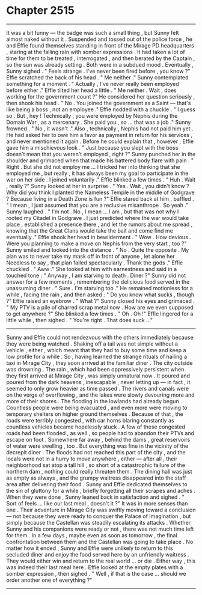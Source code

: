 
# Chapter 2515


---

It was a bit funny — the badge was such a small thing , but Sunny felt almost naked without it .
Suspended and tossed out of the police force , he and Effie found themselves standing in front of the Mirage PD headquarters , staring at the falling rain with somber expressions . It had taken a lot of time for them to be treated , interrogated , and then berated by the Captain , so the sun was already setting . Both were in a subdued mood .
Eventually , Sunny sighed .
" Feels strange . I've never been fired before , you know ?"
Effie scratched the back of his head .
" Me neither ."
Sunny contemplated something for a moment .
" Actually , I've never really been employed before either ."
Effie tilted her head a little .
" Me neither . Wait , does working for the government count ?"
He considered her question seriously , then shook his head .
" No . You joined the government as a Saint — that's like being a boss , not an employee ."
Effie nodded with a chuckle .
" I guess so . But , hey ! Technically , you were employed by Nephis during the Domain War , as a mercenary . She paid you , so … that was a job ."
Sunny frowned .
" No , it wasn't ."
Also , technically , Nephis had not paid him yet . He had asked her to owe him a favor as payment in return for his services , and never mentioned it again .
Before he could explain that , however , Effie gave him a mischievous look .
" Just because you slept with the boss doesn't mean that you weren't employed , right ?"
Sunny punched her in the shoulder and grimaced when that made his battered body flare with pain .
" Right . But she did not employ me … I tricked her into thinking that she employed me , but really , it has always been my goal to participate in the war on her side . I joined voluntarily ."
Effie blinked a few times .
" Huh . Wait , really ?"
Sunny looked at her in surprise .
" Yes . Wait , you didn't know ? Why did you think I planted the Nameless Temple in the middle of Godgrave ? Because living in a Death Zone is fun ?"
Effie stared back at him , baffled .
" I mean , I just assumed that you are a reclusive misanthrope . So yeah ."
Sunny laughed .
" I'm not . No , I mean … I am , but that was not why I rooted my Citadel in Godgrave . I just predicted where the war would take place , established a presence there , and let the rumors about me spread , knowing that the Great Clans would take the bait and come find me eventually ."
Effie shook her head in bewilderment .
" Wow . How devious . Were you planning to make a move on Nephis from the very start , too ?"
Sunny smiled and looked into the distance .
" No . Quite the opposite . My plan was to never take my mask off in front of anyone , let alone her . Needless to say , that plan failed spectacularly . Thank the gods ."
Effie chuckled .
" Aww ."
She looked at him with earnestness and said in a touched tone :
" Anyway , I am starving to death . Diner ?"
Sunny did not answer for a few moments , remembering the delicious food served in the unassuming diner .
" Sure . I'm starving too ."
He remained motionless for a while , facing the rain , and then asked :
" Do you know what sucks , though ?"
Effie raised an eyebrow .
" What ?"
Sunny closed his eyes and grimaced .
" My PTV is a pile of charred scrap metal now . How are we even supposed to get anywhere ?"
She blinked a few times .
" Oh . Oh !"
Effie lingered for a little while , then sighed .
" You're right . That does suck …"
***
Sunny and Effie could not rendezvous with the others immediately because they were being watched . Shaking off a tail was not simple without a vehicle ,
either , which meant that they had to buy some time and keep a low profile for a while .
So , having learned the strange rituals of hailing a taxi in Mirage City , they soon arrived at the familiar diner .
The city outside was drowning .
The rain , which had been oppressively persistent when they first arrived at Mirage City , was simply unnatural now . It poured and poured from the dark heavens , inescapable , never letting up — in fact , it seemed to only grow heavier as time passed . The rivers and canals were on the verge of overflowing , and the lakes were slowly devouring more and more of their shores .
The flooding in the lowlands had already begun . Countless people were being evacuated , and even more were moving to temporary shelters on higher ground themselves . Because of that , the roads were terribly congested , with car horns blaring constantly as countless vehicles became hopelessly stuck .
A few of these congested roads had been flooded , as well , so people had to abandon their PTVs and escape on foot .
Somewhere far away , behind the dams , great reservoirs of water were swelling , too .
But everything was fine in the vicinity of the decrepit diner . The floods had not reached this part of the city , and the locals were not in a hurry to
move anywhere , either — after all , their neighborhood sat atop a tall hill , so short of a catastrophic failure of the northern dam , nothing could really threaten them .
The dining hall was just as empty as always , and the grumpy waitress disappeared into the staff area after delivering their food . Sunny and Effie dedicated themselves to the sin of gluttony for a while , briefly forgetting all their scrapes and aches .
When they were done , Sunny leaned back in satisfaction and sighed .
" Sort of feels … like our last meal , doesn't it ?"
It was in more senses than one .
Their adventure in Mirage City was swiftly moving toward a conclusion — not because they were ready to conquer the Palace of Imagination , but simply because the Castellan was steadily escalating its attacks . Whether Sunny and his companions were ready or not , there was not much time left for them .
In a few days , maybe even as soon as tomorrow , the final confrontation between them and the Castellan was going to take place .
No matter how it ended , Sunny and Effie were unlikely to return to this secluded diner and enjoy the food served here by an unfriendly waitress . They would either win and return to the real world … or die .
Either way , this was indeed their last meal here .
Effie looked at the empty plates with a somber expression , then sighed .
" Well , if that is the case … should we order another one of everything ?"

---

